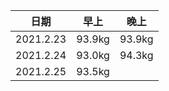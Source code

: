 <!--
 * @Author: Liu Weilong
 * @Date: 2021-02-23 07:22:58
 * @LastEditors: Liu Weilong
 * @LastEditTime: 2021-02-25 07:25:19
 * @Description: 
-->
日期|早上|晚上
---|--|--
2021.2.23|93.9kg|93.9kg
2021.2.24|93.0kg|94.3kg
2021.2.25|93.5kg|